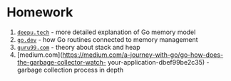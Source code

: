 # Homework

1. [`deepu.tech`](https://deepu.tech/memory-management-in-golang/) - more detailed explanation of Go memory model
2. [`go.dev`](https://go.dev/ref/mem) - how Go routines connected to memory management
3. [`guru99.com`](https://www.guru99.com/stack-vs-heap.html) - theory about stack and heap
4. [medium.com](https://medium.com/a-journey-with-go/go-how-does-the-garbage-collector-watch- your-application-dbef99be2c35) - garbage collection process in depth

